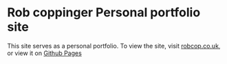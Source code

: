 # Rob coppinger Personal portfolio site

This site serves as a personal portfolio. To view the site, visit [robcop.co.uk](robcop.co.uk), or view it on [Github Pages](https://robcoppinger.github.io/robcop/)
